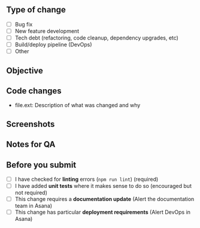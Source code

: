 ## Type of change
- [ ] Bug fix
- [ ] New feature development
- [ ] Tech debt (refactoring, code cleanup, dependency upgrades, etc)
- [ ] Build/deploy pipeline (DevOps)
- [ ] Other

## Objective
<!--Describe what the purpose of this PR is. For example: what bug you're fixing or what new feature you're adding-->



## Code changes
<!--Explain the changes you've made to each file or major component. This should help the reviewer understand your changes-->
<!--Also refer to any related changes or PRs in other repositories-->

* file.ext: Description of what was changed and why

## Screenshots
<!--Required for any UI changes. Delete if not applicable-->



## Notes for QA
<!--What functionality requires testing by QA? This includes testing new behavior and regression testing-->



## Before you submit
- [ ] I have checked for **linting** errors (`npm run lint`) (required)
- [ ] I have added **unit tests** where it makes sense to do so (encouraged but not required)
- [ ] This change requires a **documentation update** (Alert the documentation team in Asana)
- [ ] This change has particular **deployment requirements** (Alert DevOps in Asana)
